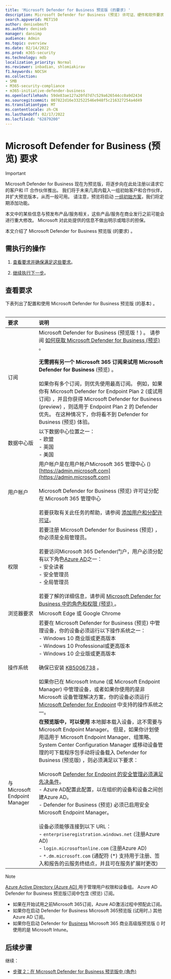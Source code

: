 ```yaml
---
title: 'Microsoft Defender for Business 预览版 (的要求) '
description: Microsoft Defender for Business (预览) 许可证、硬件和软件要求
search.appverid: MET150
author: denisebmsft
ms.author: deniseb
manager: dansimp
audience: Admin
ms.topic: overview
ms.date: 02/14/2022
ms.prod: m365-security
ms.technology: mdb
localization_priority: Normal
ms.reviewer: inbadian, shlomiakirav
f1.keywords: NOCSH
ms.collection:
- SMB
- M365-security-compliance
- m365-initiative-defender-business
ms.openlocfilehash: 59de83ae127a20fd7d7c529a626544cc0a9d2434
ms.sourcegitcommit: 007822d16e332522546e948f5c216327254a4d49
ms.translationtype: MT
ms.contentlocale: zh-CN
ms.lasthandoff: 02/17/2022
ms.locfileid: "62879200"
---
```

# <a name="microsoft-defender-for-business-preview-requirements"></a>Microsoft Defender for Business (预览) 要求

> [!IMPORTANT]
> Microsoft Defender for Business 现在为预览版，将逐步向在此处注册以请求它的客户和 IT 合作伙伴[](https://aka.ms/mdb-preview)推出。 我们将于未来几周内载入一组初始客户和合作伙伴，并扩大预览版本，从而一般可用。 请注意，预览将启动 [一组初始方案](mdb-tutorials.md#try-these-preview-scenarios)，我们将定期添加功能。
> 
> 本文中的某些信息与预发布产品/服务相关，这些产品/服务在商业发行之前可能会进行重大修改。 Microsoft 对此处提供的信息不做出明示或暗示的担保。 

本文介绍了 Microsoft Defender for Business 预览版 (的要求) 。

## <a name="what-to-do"></a>需执行的操作

1. [查看要求并确保满足这些要求](#review-the-requirements)。

2. [继续执行下一步](#next-steps)。

## <a name="review-the-requirements"></a>查看要求

下表列出了配置和使用 Microsoft Defender for Business 预览版 (的基本) 。 <br/><br/>

| 要求 | 说明 |
|:---|:---|
| 订阅 | Microsoft Defender for Business (预览版！) 。 请参阅 [如何获取 Microsoft Defender for Business (预览) ](get-defender-business.md)。<br/><br/>**无需拥有另一个 Microsoft 365 订阅来试用 Microsoft Defender for Business** (预览) 。<br/><br/>如果你有多个订阅，则优先使用最高订阅。 例如，如果你有 Microsoft Defender for Endpoint Plan 2 (或试用订阅) ，并且你获得 Microsoft Defender for Business (preview) ，则适用于 Endpoint Plan 2 的 Defender 优先。 在这种情况下，你将看不到 Defender for Business (预览) 体验。  |
| 数据中心版 | 以下数据中心位置之一： <br/>- 欧盟 <br/>- 英国 <br/>- 美国 |
| 用户帐户 | 用户帐户是在用户帐户Microsoft 365 管理中心 () [https://admin.microsoft.com](https://admin.microsoft.com)<br/><br/>Microsoft Defender for Business (预览) 许可证分配在 Microsoft 365 管理中心<br/><br/>若要获取有关此任务的帮助，请参阅 [添加用户和分配许可证](../../admin/add-users/add-users.md)。 |
| 权限  | 若要注册 Microsoft Defender for Business (预览) ，你必须是全局管理员。<br/><br/>若要访问Microsoft 365 Defender门户，用户必须分配有以下角色[Azure AD](mdb-roles-permissions.md)之一： <br/>- 安全读者<br/>- 安全管理员<br/>- 全局管理员<br/><br/>若要了解的详细信息，请参阅 [Microsoft Defender for Business 中的角色和权限 (预览) ](mdb-roles-permissions.md)。 |
| 浏览器要求 | Microsoft Edge 或 Google Chrome |
| 操作系统 | 若要在 Microsoft Defender for Business (预览) 中管理设备，你的设备必须运行以下操作系统之一： <br/>- Windows 10 商业版或更高版本 <br/>- Windows 10 Professional或更高版本 <br/>- Windows 10 企业版或更高版本 <br/><br/>确保已安装 [KB5006738](https://support.microsoft.com/topic/october-26-2021-kb5006738-os-builds-19041-1320-19042-1320-and-19043-1320-preview-ccbce6bf-ae00-4e66-9789-ce8e7ea35541) 。 <br/><br/>如果你已在 Microsoft Intune (或 Microsoft Endpoint Manager) 中管理设备，或者如果你使用的是非 Microsoft 设备管理解决方案，你的设备必须运行 [Microsoft Defender for Endpoint](../defender-endpoint/minimum-requirements.md) 中支持的操作系统之一。 |
| 与 Microsoft Endpoint Manager  |  **在预览版中，可以使用** 本地脚本载入设备，这不需要与Microsoft Endpoint Manager。 但是，如果你计划使用适用于 Microsoft Endpoint Manager、组策略、System Center Configuration Manager 或移动设备管理的可下载程序包手动将设备载入 Defender for Business (预览版) ，则必须满足以下要求：<br/><br/>Microsoft [Defender for Endpoint 的安全管理必须满足先决条件](/mem/intune/protect/mde-security-integration)。<br/>- Azure AD配置此配置，以在组织的设备和设备之间创建Azure AD。 <br/>- Defender for Business (预览) 必须已启用安全Microsoft Endpoint Manager。<br/><br/>设备必须能够连接到以下 URL：<br/>- `enterpriseregistration.windows.net` (注册Azure AD) <br/>- `login.microsoftonline.com` (注册Azure AD) <br/>- `*.dm.microsoft.com` (通配符 (*) 支持用于注册、签入和报告的云服务终结点，并且可在服务扩展时更改)  |

> [!NOTE]
> [Azure Active Directory (Azure AD) ](/azure/active-directory/fundamentals/active-directory-whatis)用于管理用户权限和设备组。 Azure AD Defender for Business 预览版订阅中包含 (预览) 订阅。 
> - 如果在开始试用之前Microsoft 365订阅，Azure AD激活过程中预配此订阅。 
> - 如果你在启动 Defender for Business Microsoft 365预览版 (试用时，) 其他 Azure AD 订阅。 
> - 如果你在启动 Defender for [Business](../../business/index.yml) Microsoft 365 商业高级版预览版 () 时使用的是 Microsoft Intune。 

## <a name="next-steps"></a>后续步骤

继续：

- [步骤 2：在 Microsoft Defender for Business 预览版中 (角色) ](mdb-roles-permissions.md) 
 
